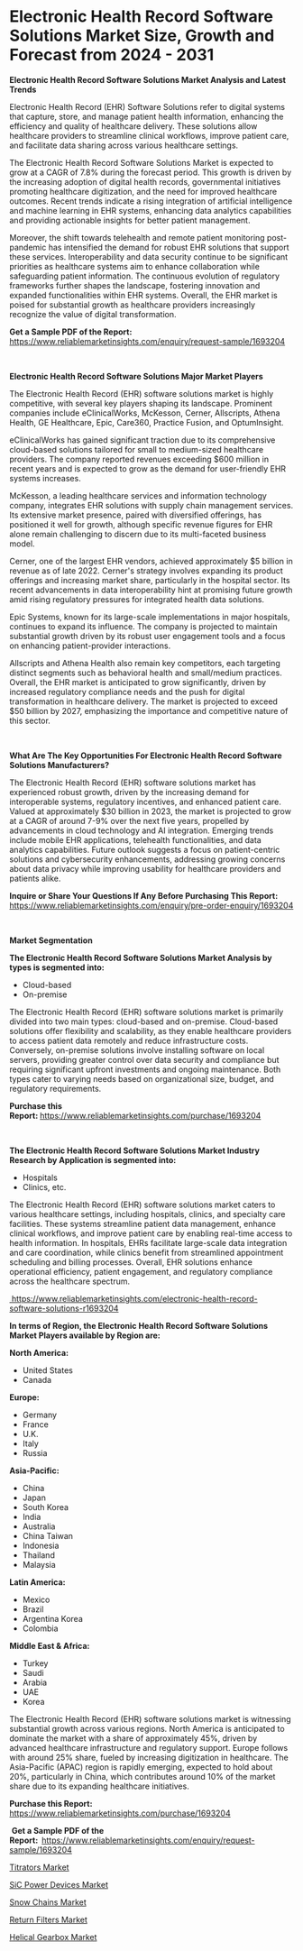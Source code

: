 <p><h1>Electronic Health Record Software Solutions Market Size, Growth and Forecast from 2024 - 2031</h1></p><p><strong>Electronic Health Record Software Solutions Market Analysis and Latest Trends</strong></p>
<p><p>Electronic Health Record (EHR) Software Solutions refer to digital systems that capture, store, and manage patient health information, enhancing the efficiency and quality of healthcare delivery. These solutions allow healthcare providers to streamline clinical workflows, improve patient care, and facilitate data sharing across various healthcare settings. </p><p>The Electronic Health Record Software Solutions Market is expected to grow at a CAGR of 7.8% during the forecast period. This growth is driven by the increasing adoption of digital health records, governmental initiatives promoting healthcare digitization, and the need for improved healthcare outcomes. Recent trends indicate a rising integration of artificial intelligence and machine learning in EHR systems, enhancing data analytics capabilities and providing actionable insights for better patient management. </p><p>Moreover, the shift towards telehealth and remote patient monitoring post-pandemic has intensified the demand for robust EHR solutions that support these services. Interoperability and data security continue to be significant priorities as healthcare systems aim to enhance collaboration while safeguarding patient information. The continuous evolution of regulatory frameworks further shapes the landscape, fostering innovation and expanded functionalities within EHR systems. Overall, the EHR market is poised for substantial growth as healthcare providers increasingly recognize the value of digital transformation.</p></p>
<p><strong>Get a Sample PDF of the Report:&nbsp;</strong> <a href="https://www.reliablemarketinsights.com/enquiry/request-sample/1693204?utm_campaign=1589&utm_medium=2&utm_source=Github&utm_content=ia&utm_term=20102024&utm_id=electronic-health-record-software-solutions">https://www.reliablemarketinsights.com/enquiry/request-sample/1693204</a></p>
<p>&nbsp;</p>
<p><strong>Electronic Health Record Software Solutions Major Market Players</strong></p>
<p><p>The Electronic Health Record (EHR) software solutions market is highly competitive, with several key players shaping its landscape. Prominent companies include eClinicalWorks, McKesson, Cerner, Allscripts, Athena Health, GE Healthcare, Epic, Care360, Practice Fusion, and OptumInsight. </p><p>eClinicalWorks has gained significant traction due to its comprehensive cloud-based solutions tailored for small to medium-sized healthcare providers. The company reported revenues exceeding $600 million in recent years and is expected to grow as the demand for user-friendly EHR systems increases.</p><p>McKesson, a leading healthcare services and information technology company, integrates EHR solutions with supply chain management services. Its extensive market presence, paired with diversified offerings, has positioned it well for growth, although specific revenue figures for EHR alone remain challenging to discern due to its multi-faceted business model.</p><p>Cerner, one of the largest EHR vendors, achieved approximately $5 billion in revenue as of late 2022. Cerner's strategy involves expanding its product offerings and increasing market share, particularly in the hospital sector. Its recent advancements in data interoperability hint at promising future growth amid rising regulatory pressures for integrated health data solutions.</p><p>Epic Systems, known for its large-scale implementations in major hospitals, continues to expand its influence. The company is projected to maintain substantial growth driven by its robust user engagement tools and a focus on enhancing patient-provider interactions.</p><p>Allscripts and Athena Health also remain key competitors, each targeting distinct segments such as behavioral health and small/medium practices. Overall, the EHR market is anticipated to grow significantly, driven by increased regulatory compliance needs and the push for digital transformation in healthcare delivery. The market is projected to exceed $50 billion by 2027, emphasizing the importance and competitive nature of this sector.</p></p>
<p>&nbsp;</p>
<p><strong>What Are The Key Opportunities For Electronic Health Record Software Solutions Manufacturers?</strong></p>
<p><p>The Electronic Health Record (EHR) software solutions market has experienced robust growth, driven by the increasing demand for interoperable systems, regulatory incentives, and enhanced patient care. Valued at approximately $30 billion in 2023, the market is projected to grow at a CAGR of around 7-9% over the next five years, propelled by advancements in cloud technology and AI integration. Emerging trends include mobile EHR applications, telehealth functionalities, and data analytics capabilities. Future outlook suggests a focus on patient-centric solutions and cybersecurity enhancements, addressing growing concerns about data privacy while improving usability for healthcare providers and patients alike.</p></p>
<p><strong>Inquire or Share Your Questions If Any Before Purchasing This Report:</strong> <a href="https://www.reliablemarketinsights.com/enquiry/pre-order-enquiry/1693204?utm_campaign=1589&utm_medium=2&utm_source=Github&utm_content=ia&utm_term=20102024&utm_id=electronic-health-record-software-solutions">https://www.reliablemarketinsights.com/enquiry/pre-order-enquiry/1693204</a></p>
<p>&nbsp;</p>
<p><strong>Market Segmentation</strong></p>
<p><strong>The Electronic Health Record Software Solutions Market Analysis by types is segmented into:</strong></p>
<p><ul><li>Cloud-based</li><li>On-premise</li></ul></p>
<p><p>The Electronic Health Record (EHR) software solutions market is primarily divided into two main types: cloud-based and on-premise. Cloud-based solutions offer flexibility and scalability, as they enable healthcare providers to access patient data remotely and reduce infrastructure costs. Conversely, on-premise solutions involve installing software on local servers, providing greater control over data security and compliance but requiring significant upfront investments and ongoing maintenance. Both types cater to varying needs based on organizational size, budget, and regulatory requirements.</p></p>
<p><strong>Purchase this Report:&nbsp;</strong><a href="https://www.reliablemarketinsights.com/purchase/1693204?utm_campaign=1589&utm_medium=2&utm_source=Github&utm_content=ia&utm_term=20102024&utm_id=electronic-health-record-software-solutions">https://www.reliablemarketinsights.com/purchase/1693204</a></p>
<p>&nbsp;</p>
<p><strong>The Electronic Health Record Software Solutions Market Industry Research by Application is segmented into:</strong></p>
<p><ul><li>Hospitals</li><li>Clinics, etc.</li></ul></p>
<p><p>The Electronic Health Record (EHR) software solutions market caters to various healthcare settings, including hospitals, clinics, and specialty care facilities. These systems streamline patient data management, enhance clinical workflows, and improve patient care by enabling real-time access to health information. In hospitals, EHRs facilitate large-scale data integration and care coordination, while clinics benefit from streamlined appointment scheduling and billing processes. Overall, EHR solutions enhance operational efficiency, patient engagement, and regulatory compliance across the healthcare spectrum.</p></p>
<p><a href="https://www.reliablemarketinsights.com/electronic-health-record-software-solutions-r1693204?utm_campaign=1589&utm_medium=2&utm_source=Github&utm_content=ia&utm_term=20102024&utm_id=electronic-health-record-software-solutions">&nbsp;https://www.reliablemarketinsights.com/electronic-health-record-software-solutions-r1693204</a></p>
<p><strong>In terms of Region, the Electronic Health Record Software Solutions Market Players available by Region are:</strong></p>
<p>
    <p> <strong> North America: </strong>
        <ul>
            <li>United States</li>
            <li>Canada</li>
        </ul>
        </p> 
    <p> <strong> Europe: </strong>
        <ul>
            <li>Germany</li>
            <li>France</li>
            <li>U.K.</li>
            <li>Italy</li>
            <li>Russia</li>
        </ul>
        </p> 
    <p> <strong> Asia-Pacific: </strong>
        <ul>
            <li>China</li>
            <li>Japan</li>
            <li>South Korea</li>
            <li>India</li>
            <li>Australia</li>
            <li>China Taiwan</li>
            <li>Indonesia</li>
            <li>Thailand</li>
            <li>Malaysia</li>
        </ul>
        </p> 
    <p> <strong> Latin America: </strong>
        <ul>
            <li>Mexico</li>
            <li>Brazil</li>
            <li>Argentina Korea</li>
            <li>Colombia</li>
        </ul>
        </p> 
    <p> <strong> Middle East & Africa: </strong>
        <ul>
            <li>Turkey</li>
            <li>Saudi</li>
            <li>Arabia</li>
            <li>UAE</li>
            <li>Korea</li>
        </ul>
    </p>
    </p>
<p><p>The Electronic Health Record (EHR) software solutions market is witnessing substantial growth across various regions. North America is anticipated to dominate the market with a share of approximately 45%, driven by advanced healthcare infrastructure and regulatory support. Europe follows with around 25% share, fueled by increasing digitization in healthcare. The Asia-Pacific (APAC) region is rapidly emerging, expected to hold about 20%, particularly in China, which contributes around 10% of the market share due to its expanding healthcare initiatives.</p></p>
<p><strong>Purchase this Report: </strong><a href="https://www.reliablemarketinsights.com/purchase/1693204?utm_campaign=1589&utm_medium=2&utm_source=Github&utm_content=ia&utm_term=20102024&utm_id=electronic-health-record-software-solutions">https://www.reliablemarketinsights.com/purchase/1693204</a></p>
<p>&nbsp;<strong>Get a Sample PDF of the Report:&nbsp;&nbsp;</strong><a href="https://www.reliablemarketinsights.com/enquiry/request-sample/1693204?utm_campaign=1589&utm_medium=2&utm_source=Github&utm_content=ia&utm_term=20102024&utm_id=electronic-health-record-software-solutions">https://www.reliablemarketinsights.com/enquiry/request-sample/1693204</a></p>
<p><strong></strong></p>
<p><p><a href="https://www.linkedin.com/pulse/titrators-market-overview-regional-outlook-competitive-strategies-w0pje?utm_campaign=1589&utm_medium=2&utm_source=Github&utm_content=ia&utm_term=20102024&utm_id=electronic-health-record-software-solutions">Titrators Market</a></p><p><a href="https://www.linkedin.com/pulse/sic-power-devices-market-navigating-challenges-unlocking-fhume?utm_campaign=1589&utm_medium=2&utm_source=Github&utm_content=ia&utm_term=20102024&utm_id=electronic-health-record-software-solutions">SiC Power Devices Market</a></p><p><a href="https://www.linkedin.com/pulse/trends-global-snow-chains-market-forecast-analysis-2024--pv4vf?utm_campaign=1589&utm_medium=2&utm_source=Github&utm_content=ia&utm_term=20102024&utm_id=electronic-health-record-software-solutions">Snow Chains Market</a></p><p><a href="https://www.linkedin.com/pulse/investment-opportunities-return-filters-sector-risk-analysis-or6ne?utm_campaign=1589&utm_medium=2&utm_source=Github&utm_content=ia&utm_term=20102024&utm_id=electronic-health-record-software-solutions">Return Filters Market</a></p><p><a href="https://www.linkedin.com/pulse/global-helical-gearbox-77-cagr-forecast-2024-2031-marko-vision-3dbxe?utm_campaign=1589&utm_medium=2&utm_source=Github&utm_content=ia&utm_term=20102024&utm_id=electronic-health-record-software-solutions">Helical Gearbox Market</a></p></p>